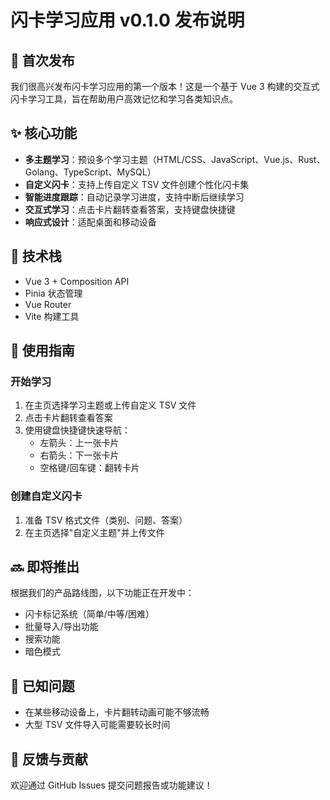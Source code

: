 # 闪卡学习应用 v0.1.0 发布说明

## 🎉 首次发布

我们很高兴发布闪卡学习应用的第一个版本！这是一个基于 Vue 3 构建的交互式闪卡学习工具，旨在帮助用户高效记忆和学习各类知识点。

## ✨ 核心功能

- **多主题学习**：预设多个学习主题（HTML/CSS、JavaScript、Vue.js、Rust、Golang、TypeScript、MySQL）
- **自定义闪卡**：支持上传自定义 TSV 文件创建个性化闪卡集
- **智能进度跟踪**：自动记录学习进度，支持中断后继续学习
- **交互式学习**：点击卡片翻转查看答案，支持键盘快捷键
- **响应式设计**：适配桌面和移动设备

## 🔧 技术栈

- Vue 3 + Composition API
- Pinia 状态管理
- Vue Router
- Vite 构建工具

## 📝 使用指南

### 开始学习
1. 在主页选择学习主题或上传自定义 TSV 文件
2. 点击卡片翻转查看答案
3. 使用键盘快捷键快速导航：
   - 左箭头：上一张卡片
   - 右箭头：下一张卡片
   - 空格键/回车键：翻转卡片

### 创建自定义闪卡
1. 准备 TSV 格式文件（类别、问题、答案）
2. 在主页选择"自定义主题"并上传文件

## 🔜 即将推出

根据我们的产品路线图，以下功能正在开发中：
- 闪卡标记系统（简单/中等/困难）
- 批量导入/导出功能
- 搜索功能
- 暗色模式

## 🐛 已知问题

- 在某些移动设备上，卡片翻转动画可能不够流畅
- 大型 TSV 文件导入可能需要较长时间

## 🙏 反馈与贡献

欢迎通过 GitHub Issues 提交问题报告或功能建议！